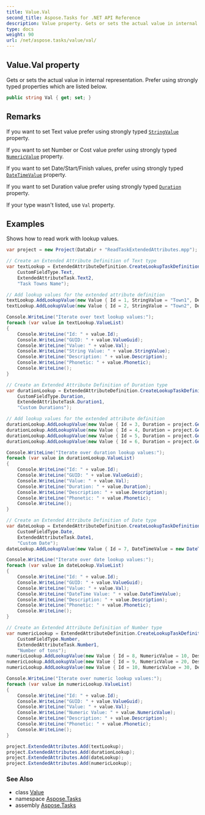 ```yaml
---
title: Value.Val
second_title: Aspose.Tasks for .NET API Reference
description: Value property. Gets or sets the actual value in internal representation. Prefer using strongly typed properties which are listed below
type: docs
weight: 90
url: /net/aspose.tasks/value/val/
---
```

## Value.Val property

Gets or sets the actual value in internal representation. Prefer using strongly typed properties which are listed below.

```csharp
public string Val { get; set; }
```

## Remarks

If you want to set Text value prefer using strongly typed [`StringValue`](../stringvalue/) property.

If you want to set Number or Cost value prefer using strongly typed [`NumericValue`](../numericvalue/) property.

If you want to set Date/Start/Finish values, prefer using strongly typed [`DateTimeValue`](../datetimevalue/) property.

If you want to set Duration value prefer using strongly typed [`Duration`](../duration/) property.

If your type wasn't listed, use `Val` property.

## Examples

Shows how to read work with lookup values.

```csharp
var project = new Project(DataDir + "ReadTaskExtendedAttributes.mpp");

// Create an Extended Attribute Definition of Text type
var textLookup = ExtendedAttributeDefinition.CreateLookupTaskDefinition(
    CustomFieldType.Text,
    ExtendedAttributeTask.Text2,
    "Task Towns Name");

// Add lookup values for the extended attribute definition
textLookup.AddLookupValue(new Value { Id = 1, StringValue = "Town1", Description = "This is Town1", Phonetic = "Town One" });
textLookup.AddLookupValue(new Value { Id = 2, StringValue = "Town2", Description = "This is Town2", Phonetic = "Town Two" });

Console.WriteLine("Iterate over text lookup values:");
foreach (var value in textLookup.ValueList)
{
    Console.WriteLine("Id: " + value.Id);
    Console.WriteLine("GUID: " + value.ValueGuid);
    Console.WriteLine("Value: " + value.Val);
    Console.WriteLine("String Value: " + value.StringValue);
    Console.WriteLine("Description: " + value.Description);
    Console.WriteLine("Phonetic: " + value.Phonetic);
    Console.WriteLine();
}

// Create an Extended Attribute Definition of Duration type
var durationLookup = ExtendedAttributeDefinition.CreateLookupTaskDefinition(
    CustomFieldType.Duration,
    ExtendedAttributeTask.Duration1,
    "Custom Durations");

// Add lookup values for the extended attribute definition
durationLookup.AddLookupValue(new Value { Id = 3, Duration = project.GetDuration(4, TimeUnitType.Hour), Description = "4 hours", Phonetic = "Four hours" });
durationLookup.AddLookupValue(new Value { Id = 4, Duration = project.GetDuration(8, TimeUnitType.Hour), Description = "1 day", Phonetic = "One day" });
durationLookup.AddLookupValue(new Value { Id = 5, Duration = project.GetDuration(1, TimeUnitType.Hour), Description = "1 hour", Phonetic = "One hour" });
durationLookup.AddLookupValue(new Value { Id = 6, Duration = project.GetDuration(10, TimeUnitType.Day), Description = "10 days", Phonetic = "Ten days" });

Console.WriteLine("Iterate over duration lookup values:");
foreach (var value in durationLookup.ValueList)
{
    Console.WriteLine("Id: " + value.Id);
    Console.WriteLine("GUID: " + value.ValueGuid);
    Console.WriteLine("Value: " + value.Val);
    Console.WriteLine("Duration: " + value.Duration);
    Console.WriteLine("Description: " + value.Description);
    Console.WriteLine("Phonetic: " + value.Phonetic);
    Console.WriteLine();
}

// Create an Extended Attribute Definition of Date type
var dateLookup = ExtendedAttributeDefinition.CreateLookupTaskDefinition(
    CustomFieldType.Date,
    ExtendedAttributeTask.Date1,
    "Custom Date");
dateLookup.AddLookupValue(new Value { Id = 7, DateTimeValue = new DateTime(2020, 4, 27, 8, 0, 0), Description = "Start Date", Phonetic = "Start Date" });

Console.WriteLine("Iterate over date lookup values:");
foreach (var value in dateLookup.ValueList)
{
    Console.WriteLine("Id: " + value.Id);
    Console.WriteLine("GUID: " + value.ValueGuid);
    Console.WriteLine("Value: " + value.Val);
    Console.WriteLine("DateTime Value: " + value.DateTimeValue);
    Console.WriteLine("Description: " + value.Description);
    Console.WriteLine("Phonetic: " + value.Phonetic);
    Console.WriteLine();
}

// Create an Extended Attribute Definition of Number type
var numericLookup = ExtendedAttributeDefinition.CreateLookupTaskDefinition(
    CustomFieldType.Number,
    ExtendedAttributeTask.Number1,
    "Number of tons");
numericLookup.AddLookupValue(new Value { Id = 8, NumericValue = 10, Description = "10 tons", Phonetic = "Ten tons" });
numericLookup.AddLookupValue(new Value { Id = 9, NumericValue = 20, Description = "20 tons", Phonetic = "Twenty tons" });
numericLookup.AddLookupValue(new Value { Id = 10, NumericValue = 30, Description = "30 tons", Phonetic = "Thirty tons" });

Console.WriteLine("Iterate over numeric lookup values:");
foreach (var value in numericLookup.ValueList)
{
    Console.WriteLine("Id: " + value.Id);
    Console.WriteLine("GUID: " + value.ValueGuid);
    Console.WriteLine("Value: " + value.Val);
    Console.WriteLine("Numeric Value: " + value.NumericValue);
    Console.WriteLine("Description: " + value.Description);
    Console.WriteLine("Phonetic: " + value.Phonetic);
    Console.WriteLine();
}

project.ExtendedAttributes.Add(textLookup);
project.ExtendedAttributes.Add(durationLookup);
project.ExtendedAttributes.Add(dateLookup);
project.ExtendedAttributes.Add(numericLookup);
```

### See Also

* class [Value](../)
* namespace [Aspose.Tasks](../../value/)
* assembly [Aspose.Tasks](../../../)


